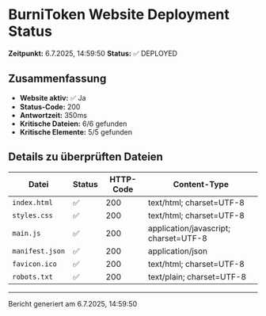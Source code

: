 # BurniToken Website Deployment Status

**Zeitpunkt:** 6.7.2025, 14:59:50
**Status:** ✅ DEPLOYED

## Zusammenfassung

- **Website aktiv:** ✅ Ja
- **Status-Code:** 200
- **Antwortzeit:** 350ms
- **Kritische Dateien:** 6/6 gefunden
- **Kritische Elemente:** 5/5 gefunden

## Details zu überprüften Dateien

| Datei | Status | HTTP-Code | Content-Type |
| ----- | ------ | --------- | ------------ |
| `index.html` | ✅ | 200 | text/html; charset=UTF-8 |
| `styles.css` | ✅ | 200 | text/html; charset=UTF-8 |
| `main.js` | ✅ | 200 | application/javascript; charset=UTF-8 |
| `manifest.json` | ✅ | 200 | application/json |
| `favicon.ico` | ✅ | 200 | text/html; charset=UTF-8 |
| `robots.txt` | ✅ | 200 | text/plain; charset=UTF-8 |

---

Bericht generiert am 6.7.2025, 14:59:50

